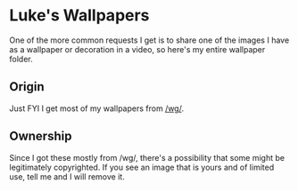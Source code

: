 # Luke's Wallpapers

One of the more common requests I get is to share one of the images I have as a wallpaper or decoration in a video, so here's my entire wallpaper folder.

## Origin

Just FYI I get most of my wallpapers from [/wg/](http://4chan.org/wg).

## Ownership

Since I got these mostly from /wg/, there's a possibility that some might be legitimately copyrighted. If you see an image that is yours and of limited use, tell me and I will remove it.
